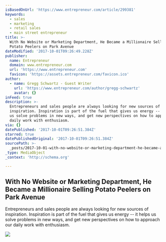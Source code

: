 ```yaml
---
isBasedOnUrl: 'https://www.entrepreneur.com/article/299381'
keywords:
  - sales
  - marketing
  - retail sales
  - main street entrepreneur
title: >-
  With No Website or Marketing Department, He Became a Millionaire Selling
  Potato Peelers on Park Avenue
dateModified: '2017-10-01T09:26:49.228Z'
publisher:
  name: Entrepreneur
  domain: www.entrepreneur.com
  url: 'https://www.entrepreneur.com'
  favicon: 'https://assets.entrepreneur.com/favicon.ico'
author:
  - name: Gregg Schwartz - Guest Writer
    url: 'https://www.entrepreneur.com/author/gregg-schwartz'
    avatar: {}
inFeed: true
description: >-
  Entrepreneurs and sales people are always looking for new sources of
  inspiration. Inspiration is part of the fuel that gives us energy -- it helps
  us solve problems in new ways, and get new perspectives on how to approach our
  daily work with enthusiasm.
via: {}
datePublished: '2017-10-01T09:26:51.384Z'
starred: true
datePublishedOriginal: '2017-10-01T09:26:51.384Z'
sourcePath: >-
  _posts/2017-10-01-with-no-website-or-marketing-department-he-became-a-million.md
_type: MediaObject
_context: 'http://schema.org'

---
```

<article style=""><h1>With No Website or Marketing Department, He Became a Millionaire Selling Potato Peelers on Park Avenue</h1><p>Entrepreneurs and sales people are always looking for new sources of inspiration. Inspiration is part of the fuel that gives us energy -- it helps us solve problems in new ways, and get new perspectives on how to approach our daily work with enthusiasm.</p><img src="https://assets.entrepreneur.com/content/3x2/1300/20170925171340-GettyImages-165718935.jpeg" /></article>